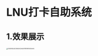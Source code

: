 # LNU打卡自助系统

## 1.效果展示

<img src="https://gitee.com/lingisme9/images1/raw/master/img/20220314043542.jpg" alt="D3D08524C9593A20A497B119FE935AA6" style="zoom:25%;" />





